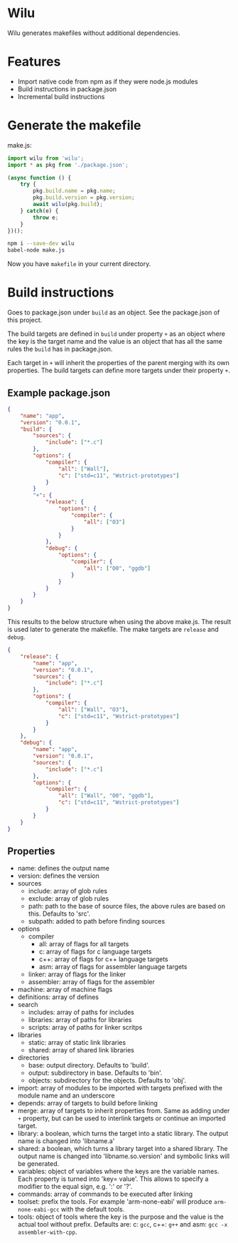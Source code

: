 Wilu
===

Wilu generates makefiles without additional dependencies.

Features
===
* Import native code from npm as if they were node.js modules
* Build instructions in package.json
* Incremental build instructions

Generate the makefile
===
make.js:
```js
import wilu from 'wilu';
import * as pkg from './package.json';

(async function () {
	try {
		pkg.build.name = pkg.name;
		pkg.build.version = pkg.version;
		await wilu(pkg.build);
	} catch(e) {
		throw e;
	}
})();
```

```sh
npm i --save-dev wilu
babel-node make.js
```

Now you have `makefile` in your current directory.

Build instructions
===
Goes to package.json under `build` as an object. See the package.json of this project.

The build targets are defined in `build` under property `+` as an object where the key is the target name and the value is an object
that has all the same rules the `build` has in package.json.

Each target in `+` will inherit the properties of the parent merging with its own properties.
The build targets can define more targets under their property `+`.

Example package.json
---
```json
{
	"name": "app",
	"version": "0.0.1",
	"build": {
		"sources": {
			"include": ["*.c"]
		},
		"options": {
			"compiler": {
				"all": ["Wall"],
				"c": ["std=c11", "Wstrict-prototypes"]
			}
		}
		"+": {
			"release": {
				"options": {
					"compiler": {
						"all": ["O3"]
					}
				}
			},
			"debug": {
				"options": {
					"compiler": {
						"all": ["O0", "ggdb"]
					}
				}
			}
		}
	}
}
```

This results to the below structure when using the above make.js.
The result is used later to generate the makefile.
The make targets are `release` and `debug`.

```json
{
	"release": {
		"name": "app",
		"version": "0.0.1",
		"sources": {
			"include": ["*.c"]
		},
		"options": {
			"compiler": {
				"all": ["Wall", "O3"],
				"c": ["std=c11", "Wstrict-prototypes"]
			}
		}
	},
	"debug": {
		"name": "app",
		"version": "0.0.1",
		"sources": {
			"include": ["*.c"]
		},
		"options": {
			"compiler": {
				"all": ["Wall", "O0", "ggdb"],
				"c": ["std=c11", "Wstrict-prototypes"]
			}
		}
	}
}
```

Properties
---

* name: defines the output name
* version: defines the version
* sources
  - include: array of glob rules
  - exclude: array of glob rules
  - path: path to the base of source files, the above rules are based on this. Defaults to 'src'.
  - subpath: added to path before finding sources
* options
  - compiler
    - all: array of flags for all targets
    - c: array of flags for c language targets
    - c++: array of flags for c++ language targets
    - asm: array of flags for assembler language targets
  - linker: array of flags for the linker
  - assembler: array of flags for the assembler
* machine: array of machine flags
* definitions: array of defines
* search
  - includes: array of paths for includes
  - libraries: array of paths for libraries
  - scripts: array of paths for linker scritps
* libraries
  - static: array of static link libraries
  - shared: array of shared link libraries
* directories
  - base: output directory. Defaults to 'build'.
  - output: subdirectory in base. Defaults to 'bin'.
  - objects: subdirectory for the objects. Defaults to 'obj'.
* import: array of modules to be imported with targets prefixed with the module name and an underscore
* depends: array of targets to build before linking
* merge: array of targets to inherit properties from. Same as adding under `+` property, but can be used to interlink targets or
  continue an imported target.
* library: a boolean, which turns the target into a static library. The output name is changed into 'libname.a'
* shared: a boolean, which turns a library target into a shared library. The output name is changed into 'libname.so.version'
  and symbolic links will be generated.
* variables: object of variables where the keys are the variable names. Each property is turned into 'key= value'. This allows to
  specify a modifier to the equal sign, e.g. ':' or '?'.
* commands: array of commands to be executed after linking
* toolset: prefix the tools. For example 'arm-none-eabi' will produce `arm-none-eabi-gcc` with the default tools.
* tools: object of tools where the key is the purpose and the value is the actual tool without prefix. Defaults are: c: `gcc`,
  c++: `g++` and asm: `gcc -x assembler-with-cpp`.
